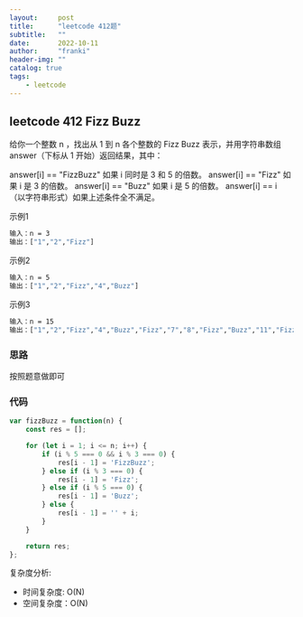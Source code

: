```yaml
---
layout:     post
title:      "leetcode 412题"
subtitle:   ""
date:       2022-10-11
author:     "franki"
header-img: ""
catalog: true
tags:
    - leetcode
---
```


## leetcode 412 Fizz Buzz

给你一个整数 n ，找出从 1 到 n 各个整数的 Fizz Buzz 表示，并用字符串数组 answer（下标从 1 开始）返回结果，其中：

answer[i] == "FizzBuzz" 如果 i 同时是 3 和 5 的倍数。
answer[i] == "Fizz" 如果 i 是 3 的倍数。
answer[i] == "Buzz" 如果 i 是 5 的倍数。
answer[i] == i （以字符串形式）如果上述条件全不满足。

示例1

```bash
输入：n = 3
输出：["1","2","Fizz"]
```

示例2

```bash
输入：n = 5
输出：["1","2","Fizz","4","Buzz"]
```

示例3

```bash
输入：n = 15
输出：["1","2","Fizz","4","Buzz","Fizz","7","8","Fizz","Buzz","11","Fizz","13","14","FizzBuzz"]
```

### 思路

按照题意做即可

### 代码

```js
var fizzBuzz = function(n) {
    const res = [];

    for (let i = 1; i <= n; i++) {
        if (i % 5 === 0 && i % 3 === 0) {
            res[i - 1] = 'FizzBuzz';
        } else if (i % 3 === 0) {
            res[i - 1] = 'Fizz';
        } else if (i % 5 === 0) {
            res[i - 1] = 'Buzz';
        } else {
            res[i - 1] = '' + i;
        }
    }

    return res;
};
```

复杂度分析:

- 时间复杂度: O(N)
- 空间复杂度：O(N)
